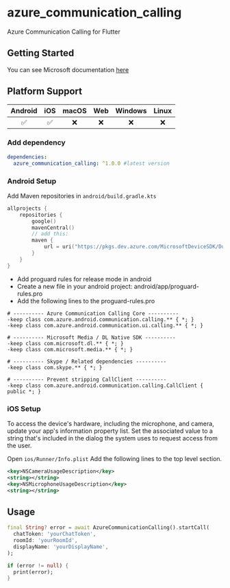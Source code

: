 # azure_communication_calling

Azure Communication Calling for Flutter

## Getting Started

You can see Microsoft documentation [here](https://learn.microsoft.com/en-us/azure/communication-services/quickstarts/ui-library/get-started-composites)

## Platform Support

| Android | iOS | macOS | Web | Windows | Linux |
|:-------:|:---:|:-----:|:---:|:-------:|:-----:|
|    ✅️   |  ✅ |  ❌  |  ❌ |    ❌   |   ❌  |

### Add dependency

```yaml
dependencies:
  azure_communication_calling: ^1.0.0 #latest version
```

### Android Setup

Add Maven repositories in `android/build.gradle.kts`

```kts
allprojects {
    repositories {
        google()
        mavenCentral()
        // add this:
        maven {
            url = uri("https://pkgs.dev.azure.com/MicrosoftDeviceSDK/DuoSDK-Public/_packaging/Duo-SDK-Feed/maven/v1")
        }
    }
}
```

- Add proguard rules for release mode in android
- Create a new file in your android project: android/app/proguard-rules.pro
- Add the following lines to the proguard-rules.pro
```
# ---------- Azure Communication Calling Core ----------
-keep class com.azure.android.communication.calling.** { *; }
-keep class com.azure.android.communication.ui.calling.** { *; }

# ---------- Microsoft Media / DL Native SDK ----------
-keep class com.microsoft.dl.** { *; }
-keep class com.microsoft.media.** { *; }

# ---------- Skype / Related dependencies ----------
-keep class com.skype.** { *; }

# ---------- Prevent stripping CallClient ----------
-keep class com.azure.android.communication.calling.CallClient { public *; }
```

### iOS Setup

To access the device's hardware, including the microphone, and camera, update your app's information property list. Set the associated value to a string that's included in the dialog the system uses to request access from the user.

Open `ios/Runner/Info.plist` Add the following lines to the top level <dict> section.
```xml
<key>NSCameraUsageDescription</key>
<string></string>
<key>NSMicrophoneUsageDescription</key>
<string></string>
```
## Usage

```dart
final String? error = await AzureCommunicationCalling().startCall(
  chatToken: 'yourChatToken',
  roomId: 'yourRoomId',
  displayName: 'yourDisplayName',
);

if (error != null) {
  print(error);
}
```
